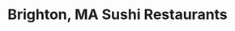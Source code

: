 ---
layout: city
title: Brighton, MA Sushi Restaurants
permalink: /massachusetts/brighton/
stateAbbr: MA
stateName: Massachusetts
cityName: Brighton
---